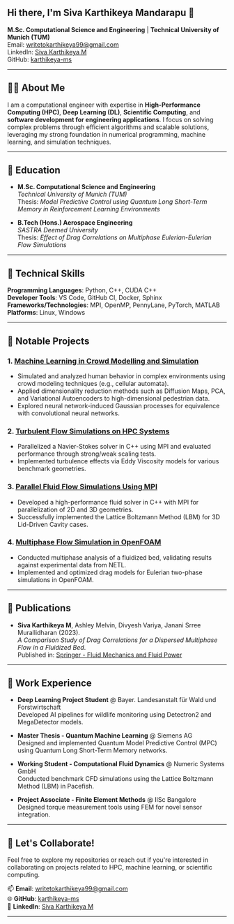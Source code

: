 ## Hi there, I'm Siva Karthikeya Mandarapu 👋


**M.Sc. Computational Science and Engineering** | **Technical University of Munich (TUM)**  
Email: [writetokarthikeya99@gmail.com](mailto:writetokarthikeya99@gmail.com)  
LinkedIn: [Siva Karthikeya M](https://www.linkedin.com/in/siva-karthikeya-m/)  
GitHub: [karthikeya-ms](https://github.com/karthikeya-ms)  

---

## 👨‍💻 About Me  
I am a  computational engineer with expertise in **High-Performance Computing (HPC)**, **Deep Learning (DL)**, **Scientific Computing**, and **software development for engineering applications**. I focus on solving complex problems through efficient algorithms and scalable solutions, leveraging my strong foundation in numerical programming, machine learning, and simulation techniques.

---

## 🏫 Education  
- **M.Sc. Computational Science and Engineering**  
  *Technical University of Munich (TUM)*  
  Thesis: *Model Predictive Control using Quantum Long Short-Term Memory in Reinforcement Learning Environments*

- **B.Tech (Hons.) Aerospace Engineering**  
  *SASTRA Deemed University*  
  Thesis: *Effect of Drag Correlations on Multiphase Eulerian-Eulerian Flow Simulations*

---

## 🔧 Technical Skills  

**Programming Languages**: Python, C++, CUDA C++  
**Developer Tools**: VS Code, GitHub CI, Docker, Sphinx  
**Frameworks/Technologies**: MPI, OpenMP, PennyLane, PyTorch, MATLAB  
**Platforms**: Linux, Windows  

---

## 🌟 Notable Projects  

### 1. **[Machine Learning in Crowd Modelling and Simulation](https://github.com/karthikeya-ms/ML_in_Crowd_Modelling_and_Simulation)**  
- Simulated and analyzed human behavior in complex environments using crowd modeling techniques (e.g., cellular automata).  
- Applied dimensionality reduction methods such as Diffusion Maps, PCA, and Variational Autoencoders to high-dimensional pedestrian data.  
- Explored neural network-induced Gaussian processes for equivalence with convolutional neural networks.  

### 2. **[Turbulent Flow Simulations on HPC Systems](https://github.com/karthikeya-ms/Turbulent_flow_in_HPC)**  
- Parallelized a Navier-Stokes solver in C++ using MPI and evaluated performance through strong/weak scaling tests.  
- Implemented turbulence effects via Eddy Viscosity models for various benchmark geometries.  

### 3. **[Parallel Fluid Flow Simulations Using MPI](https://github.com/karthikeya-ms/Parallel_fluid_simulations-TUM_CFD_Lab)**  
- Developed a high-performance fluid solver in C++ with MPI for parallelization of 2D and 3D geometries.  
- Successfully implemented the Lattice Boltzmann Method (LBM) for 3D Lid-Driven Cavity cases.  

### 4. **[Multiphase Flow Simulation in OpenFOAM](https://github.com/karthikeya-ms/Fluidized-Bed-OpenFOAM)**  
- Conducted multiphase analysis of a fluidized bed, validating results against experimental data from NETL.  
- Implemented and optimized drag models for Eulerian two-phase simulations in OpenFOAM.

---

## 📝 Publications  

- **Siva Karthikeya M**, Ashley Melvin, Divyesh Variya, Janani Srree Murallidharan (2023).  
  *A Comparison Study of Drag Correlations for a Dispersed Multiphase Flow in a Fluidized Bed*.  
  Published in: [Springer - Fluid Mechanics and Fluid Power](https://link.springer.com/chapter/10.1007/978-981-19-7055-9_80)

---

## 🏢 Work Experience  

- **Deep Learning Project Student** @ Bayer. Landesanstalt für Wald und Forstwirtschaft  
  Developed AI pipelines for wildlife monitoring using Detectron2 and MegaDetector models.  

- **Master Thesis - Quantum Machine Learning** @ Siemens AG  
  Designed and implemented Quantum Model Predictive Control (MPC) using Quantum Long Short-Term Memory networks.  

- **Working Student - Computational Fluid Dynamics** @ Numeric Systems GmbH  
  Conducted benchmark CFD simulations using the Lattice Boltzmann Method (LBM) in Pacefish.  

- **Project Associate - Finite Element Methods** @ IISc Bangalore  
  Designed torque measurement tools using FEM for novel sensor integration.  

---

## 🚀 Let's Collaborate!  

Feel free to explore my repositories or reach out if you're interested in collaborating on projects related to HPC, machine learning, or scientific computing.  

📫 **Email**: [writetokarthikeya99@gmail.com](mailto:writetokarthikeya99@gmail.com)  
🌐 **GitHub**: [karthikeya-ms](https://github.com/karthikeya-ms)  
💼 **LinkedIn**: [Siva Karthikeya M](https://www.linkedin.com/in/siva-karthikeya-m/)  

---

